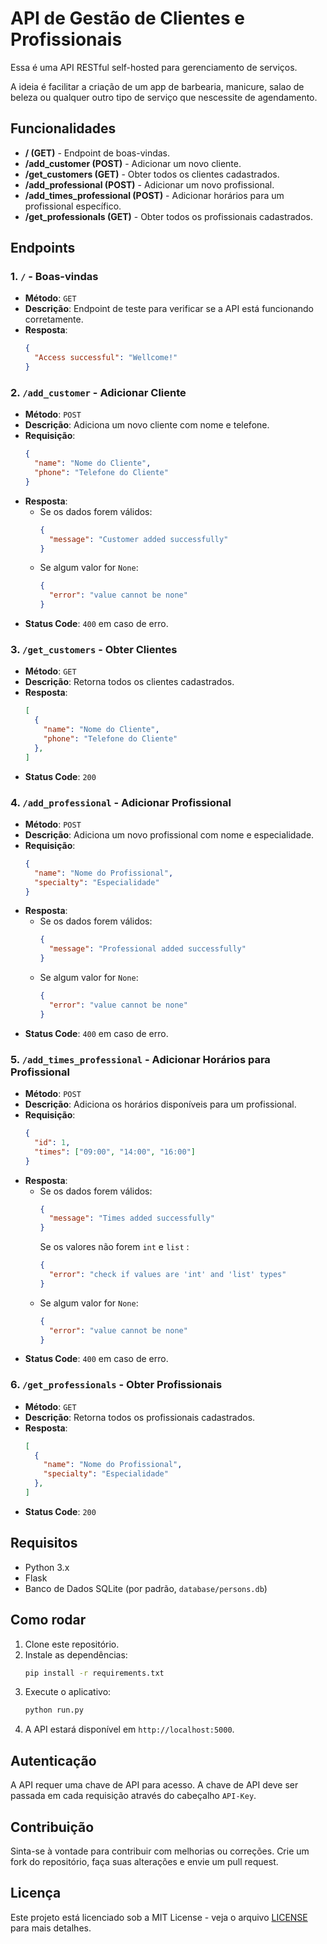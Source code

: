 # API de Gestão de Clientes e Profissionais

Essa é uma API RESTful self-hosted para gerenciamento de serviços.

A ideia é facilitar a criação de um app de barbearia, manicure, salao de beleza ou qualquer outro tipo de serviço que nescessite de agendamento.

## Funcionalidades

- **/ (GET)** - Endpoint de boas-vindas.
- **/add_customer (POST)** - Adicionar um novo cliente.
- **/get_customers (GET)** - Obter todos os clientes cadastrados.
- **/add_professional (POST)** - Adicionar um novo profissional.
- **/add_times_professional (POST)** - Adicionar horários para um profissional específico.
- **/get_professionals (GET)** - Obter todos os profissionais cadastrados.

## Endpoints

### 1. `/` - Boas-vindas

- **Método**: `GET`
- **Descrição**: Endpoint de teste para verificar se a API está funcionando corretamente.
- **Resposta**: 
  ```json
  {
    "Access successful": "Wellcome!"
  }
  ```

### 2. `/add_customer` - Adicionar Cliente

- **Método**: `POST`
- **Descrição**: Adiciona um novo cliente com nome e telefone.
- **Requisição**: 
  ```json
  {
    "name": "Nome do Cliente",
    "phone": "Telefone do Cliente"
  }
  ```
- **Resposta**:
  - Se os dados forem válidos:
    ```json
    {
      "message": "Customer added successfully"
    }
    ```
  - Se algum valor for `None`:
    ```json
    {
      "error": "value cannot be none"
    }
    ```
- **Status Code**: `400` em caso de erro.

### 3. `/get_customers` - Obter Clientes

- **Método**: `GET`
- **Descrição**: Retorna todos os clientes cadastrados.
- **Resposta**:
  ```json
  [
    {
      "name": "Nome do Cliente",
      "phone": "Telefone do Cliente"
    },
  ]
  ```
- **Status Code**: `200`

### 4. `/add_professional` - Adicionar Profissional

- **Método**: `POST`
- **Descrição**: Adiciona um novo profissional com nome e especialidade.
- **Requisição**:
  ```json
  {
    "name": "Nome do Profissional",
    "specialty": "Especialidade"
  }
  ```
- **Resposta**:
  - Se os dados forem válidos:
    ```json
    {
      "message": "Professional added successfully"
    }
    ```
  - Se algum valor for `None`:
    ```json
    {
      "error": "value cannot be none"
    }
    ```
- **Status Code**: `400` em caso de erro.

### 5. `/add_times_professional` - Adicionar Horários para Profissional

- **Método**: `POST`
- **Descrição**: Adiciona os horários disponíveis para um profissional.
- **Requisição**:
  ```json
  {
    "id": 1,
    "times": ["09:00", "14:00", "16:00"]
  }
  ```
- **Resposta**:
  - Se os dados forem válidos:
    ```json
    {
      "message": "Times added successfully"
    }
    ```
    Se os valores não forem `int` e `list` :
    ```json
    {
      "error": "check if values are 'int' and 'list' types"
    }
    ```
  - Se algum valor for `None`:
    ```json
    {
      "error": "value cannot be none"
    }
    ```
- **Status Code**: `400` em caso de erro.

### 6. `/get_professionals` - Obter Profissionais

- **Método**: `GET`
- **Descrição**: Retorna todos os profissionais cadastrados.
- **Resposta**:
  ```json
  [
    {
      "name": "Nome do Profissional",
      "specialty": "Especialidade"
    },
  ]
  ```
- **Status Code**: `200`

## Requisitos

- Python 3.x
- Flask
- Banco de Dados SQLite (por padrão, `database/persons.db`)

## Como rodar

1. Clone este repositório.
2. Instale as dependências:
   ```bash
   pip install -r requirements.txt
   ```
3. Execute o aplicativo:
   ```bash
   python run.py
   ```
4. A API estará disponível em `http://localhost:5000`.

## Autenticação

A API requer uma chave de API para acesso. A chave de API deve ser passada em cada requisição através do cabeçalho `API-Key`.

## Contribuição

Sinta-se à vontade para contribuir com melhorias ou correções. Crie um fork do repositório, faça suas alterações e envie um pull request.

## Licença

Este projeto está licenciado sob a MIT License - veja o arquivo [LICENSE](LICENSE) para mais detalhes.

